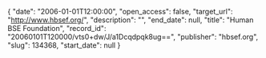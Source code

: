 {
  "date": "2006-01-01T12:00:00", 
  "open_access": false, 
  "target_url": "http://www.hbsef.org/", 
  "description": "", 
  "end_date": null, 
  "title": "Human BSE Foundation", 
  "record_id": "20060101T120000/vts0+dw/J/a1Dcqdpqk8ug==", 
  "publisher": "hbsef.org", 
  "slug": 134368, 
  "start_date": null
}

